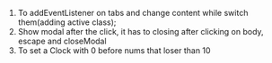 1. To addEventListener on tabs and change content while switch them(adding active class);
2. Show modal after the click, it has to closing after clicking on body, escape and closeModal 
3. To set a Clock with 0 before nums that loser than 10